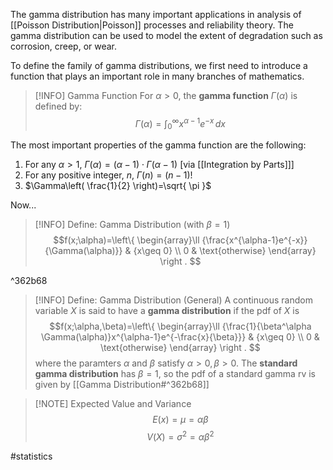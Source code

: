 The gamma distribution has many important applications in analysis of [[Poisson Distribution|Poisson]] processes and reliability theory. The gamma distribution can be used to model the extent of degradation such as corrosion, creep, or wear.

To define the family of gamma distributions, we first need to introduce a function that plays an important role in many branches of mathematics.


> [!INFO] Gamma Function
> For $\alpha>0$, the **gamma function** $\Gamma(\alpha)$ is defined by: $$\Gamma(\alpha)=\int _{0}^{\infty}x^{\alpha-1}e^{-x} \, dx$$

The most important properties of the gamma function are the following:
1. For any $\alpha>1$, $\Gamma(\alpha)=(\alpha-1)\cdot \Gamma(\alpha-1)$ \[via [[Integration by Parts]]]
2. For any positive integer, $n$, $\Gamma(n)=(n-1)!$
3. $\Gamma\left( \frac{1}{2} \right)=\sqrt{ \pi }$

Now...

> [!INFO] Define: Gamma Distribution (with $\beta=1$)
> $$f(x;\alpha)=\left\{ \begin{array}\ll
> {\frac{x^{\alpha-1}e^{-x}}{\Gamma(\alpha)}} & {x\geq 0} \\
> 0 & \text{otherwise}
> \end{array} \right . $$

^362b68


> [!INFO] Define: Gamma Distribution (General)
> A continuous random variable $X$ is said to have a **gamma distribution** if the pdf of $X$ is
> $$f(x;\alpha,\beta)=\left\{ \begin{array}\ll
> {\frac{1}{\beta^\alpha \Gamma(\alpha)}x^{\alpha-1}e^{-\frac{x}{\beta}}} & {x\geq 0} \\
> 0 & \text{otherwise}
> \end{array} \right . $$
> where the paramters $\alpha$ and $\beta$ satisfy $\alpha>0,\beta>0$. The **standard gamma distribution** has $\beta=1$, so the pdf of a standard gamma rv is given by [[Gamma Distribution#^362b68]]

> [!NOTE] Expected Value and Variance
> $$E(x)=\mu=\alpha \beta$$
> $$V(X)=\sigma^2=\alpha \beta^2$$

#statistics



